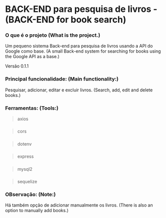 # BACK-END para pesquisa de livros - (BACK-END for book search)

### O que é o projeto (What is the project.)
Um pequeno sistema Back-end para pesquisa de livros usando a API do Google como base.
(A small Back-end system for searching for books using the Google API as a base.)

Versão 0.1.1

### Principal funcionalidade: (Main functionality:)
Pesquisar, adicionar, editar e excluir livros.
(Search, add, edit and delete books.)

### Ferramentas: (Tools:)
> axios
#####
> cors
#####
> dotenv
#####
> express
#####
> mysql2
#####
> sequelize

### OBservação: (Note:)
Há também opção de adicionar manualmente os livros.
(There is also an option to manually add books.)

